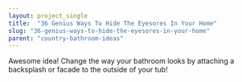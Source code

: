 ```yaml
---
layout: project_single
title:  "36 Genius Ways To Hide The Eyesores In Your Home"
slug: "36-genius-ways-to-hide-the-eyesores-in-your-home"
parent: "country-bathroom-ideas"
---
```

Awesome idea! Change the way your bathroom looks by attaching a backsplash or facade to the outside of your tub!